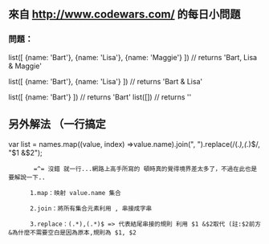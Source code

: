 ## 來自 http://www.codewars.com/ 的每日小問題

### 問題：

list([ {name: 'Bart'}, {name: 'Lisa'}, {name: 'Maggie'} ]) // returns 'Bart, Lisa & Maggie'

list([ {name: 'Bart'}, {name: 'Lisa'} ]) // returns 'Bart & Lisa'

list([ {name: 'Bart'} ]) // returns 'Bart' list([]) // returns ''

## 另外解法 （一行搞定
 var list = names.map((value, index) =>value.name).join(", ").replace(/(.*),(.*)$/, "$1 &$2");

           =^= 沒錯 就一行...網路上高手所寫的 頓時真的覺得境界差太多了，不過在此也是要解說一下..

          1.map：映射 value.name 集合

          2.join：將所有集合元素利用 , 串接成字串

          3.replace：(.*),(.*)$ => 代表結尾串接的規則 利用 $1 &$2取代 (註:$2前方&為什麼不需要空白是因為原本,規則為 $1, $2

